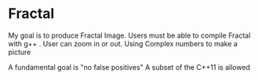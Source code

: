 # Fractal
My goal is to produce Fractal Image. Users must be able to compile Fractal with g++ .
User can zoom in or out.
Using Complex numbers to make a picture

A fundamental goal is "no false positives"
A subset of the C++11 is allowed



